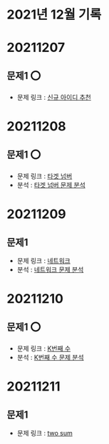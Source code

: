 #   2021년 12월 기록

#   20211207

##  문제1 ⭕
-   문제 링크 : [신규 아이디 추천](https://programmers.co.kr/learn/courses/30/lessons/72410)


#   20211208

##  문제1 ⭕
-   문제 링크 : [타겟 넘버](https://programmers.co.kr/learn/courses/30/lessons/43165)
-   분석 : [타겟 넘버 문제 분석](../../문제_분석/타겟_넘버.md)


#   20211209

##  문제1
-   문제 링크 : [네트워크](https://programmers.co.kr/learn/courses/30/lessons/43162)
-   분석 : [네트워크 문제 분석](../../문제_분석/네트워크.md)


#   20211210

##  문제1 ⭕
-   문제 링크 : [K번째 수](https://programmers.co.kr/learn/courses/30/lessons/42748)
-   분석 : [K번째 수 문제 분석](../../문제_분석/K번째수.md)
    

#   20211211

##  문제1
-   문제 링크 : [two sum](https://leetcode.com/problems/two-sum/)